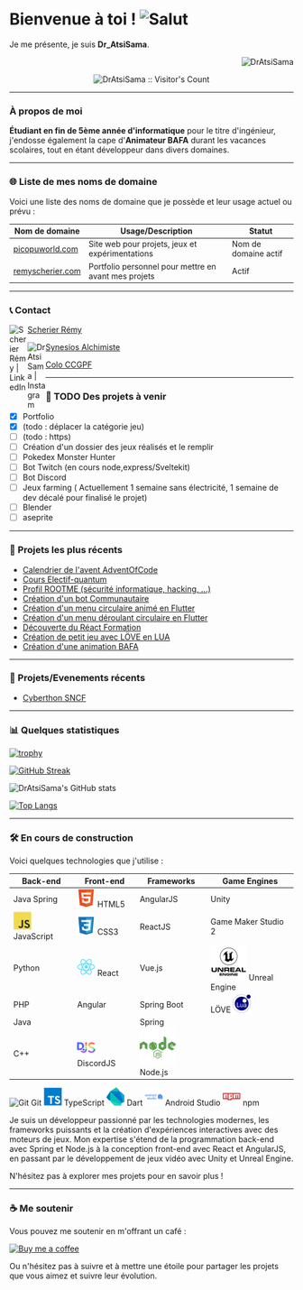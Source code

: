 # Bienvenue à toi ! <img src="https://media.giphy.com/media/hvRJCLFzcasrR4ia7z/giphy.gif" width="30px" alt="Salut">  
Je me présente, je suis **__Dr_AtsiSama__**. 
 
<p align="right"> 
  <img src="https://komarev.com/ghpvc/?username=DarekaSama&style=plastic&color=blueviolet&label=Nombre+de+visite+du+profil+:" alt="DrAtsiSama"> 
</p> 
<p align="center">
  <img src="https://profile-counter.glitch.me/{DarekaSama}/count.svg" alt="DrAtsiSama :: Visitor's Count">
</p>

---

### À propos de moi

**Étudiant en fin de 5ème année d'informatique** pour le titre d'ingénieur, j'endosse également la cape d'**Animateur BAFA** durant les vacances scolaires, tout en étant développeur dans divers domaines.

<!-- 
  Anciennes références et images (commentées) :
  - https://stackshare.io/
  - https://medium.com/
  - https://dev.to/
  - <p align="center"><img src="https://thumbs.gfycat.com/GoodnaturedFondGaur-size_restricted.gif" alt="Synthwave" height="300" width="500"></p>
  - <img align='right' src="https://media.giphy.com/media/ieyl9zmCjO4b4t6qoY/giphy.gif" width="230">
  - https://devicon.dev/
  - https://img.shields.io/badge/Discord-7289DA?style=for-the-badge&logo=discord&logoColor=white
  - https://dev.to/envoy_/150-badges-for-github-pnk
  - ![Example 3](https://raw.githubusercontent.com/DrAtsiSama/github-profile-header-generator/main/social/examples/example-3.png)
-->

---

### 🌐 Liste de mes noms de domaine

Voici une liste des noms de domaine que je possède et leur usage actuel ou prévu :

| **Nom de domaine**                                  | **Usage/Description**                               | **Statut**           |
|-----------------------------------------------------|-----------------------------------------------------|----------------------|
| [picopuworld.com](http://picopuworld.com)           | Site web pour projets, jeux et expérimentations     | Nom de domaine actif |
| [remyscherier.com](http://remyscherier.com:3000/)   | Portfolio personnel pour mettre en avant mes projets  | Actif                |

---

### 📞 Contact

<a href="https://www.linkedin.com/in/scherierremy" target="_blank">
  <img align="left" alt="Scherier Rémy | LinkedIn" width="32" src="https://cdn.jsdelivr.net/npm/simple-icons@v3/icons/linkedin.svg" />
</a> 

[Scherier Rémy](https://www.linkedin.com/in/scherierremy)

<a href="https://www.instagram.com/synesios_alchimiste/" target="_blank">
  <img align="left" alt="DrAtsiSama | Instagram" width="32" src="https://cdn.jsdelivr.net/npm/simple-icons@v3/icons/instagram.svg" />
</a>

[Synesios Alchimiste](https://www.instagram.com/synesios_alchimiste/)


[Colo CCGPF](https://recrutement-sej.ccgpfcheminots.com/front-identifier.html)

---

### 📝 TODO Des projets à venir

- [x] Portfolio
- [x] (todo : déplacer la catégorie jeu)
- [ ] (todo : https)
- [ ] Création d'un dossier des jeux réalisés et le remplir
- [ ] Pokedex Monster Hunter
- [ ] Bot Twitch (en cours node,express/Sveltekit)
- [ ] Bot Discord
- [ ] Jeux farming ( Actuellement 1 semaine sans électricité, 1 semaine de dev décalé pour finalisé le projet)
- [ ] Blender
- [ ] aseprite

---

### 🚀 Projets les plus récents

<!-- Projet:START -->
- [Calendrier de l'avent AdventOfCode](https://github.com/DrAtsiSama/AdventOfCode)
- [Cours Electif-quantum](https://github.com/DrAtsiSama/Electif-quantum)
- [Profil ROOTME (sécurité informatique, hacking, ...)](https://www.root-me.org/Dr_AtsiSama)
- [Création d'un bot Communautaire](https://github.com/DrAtsiSama/Opal_BotDiscord)
- [Création d'un menu circulaire animé en Flutter](https://github.com/DrAtsiSama/GameAndPrograming/tree/main/Flutter/AnimatedCircularMenu)
- [Création d'un menu déroulant circulaire en Flutter](https://github.com/DrAtsiSama/GameAndPrograming/tree/main/Flutter/NavBarSpinCircle)
- [Découverte du Réact Formation](https://github.com/DrAtsiSama/GameAndPrograming/tree/main/React/Cours)
- [Création de petit jeu avec LÖVE en LUA](https://github.com/DrAtsiSama/GameAndPrograming/tree/main/L%C3%96VE-LUA)
- [Création d'une animation BAFA](https://github.com/DrAtsiSama/GameAndPrograming/tree/main/EscapeGame)
<!-- Projet:END -->

---

### 🚀 Projets/Evenements récents
- [Cyberthon SNCF](https://www.twitch.tv/sncfgaming)

---

### 📊 Quelques statistiques

[![trophy](https://github-profile-trophy.vercel.app/?username=DrAtsiSama&theme=onedark)](https://github.com/ryo-ma/github-profile-trophy)

[![GitHub Streak](http://github-readme-streak-stats.herokuapp.com?user=DrAtsiSama&theme=dark&hide_border=true&date_format=j%20M%5B%20Y%5D)](https://git.io/streak-stats)

![DrAtsiSama's GitHub stats](https://github-readme-stats.vercel.app/api?username=DrAtsiSama&show_icons=true&theme=dark)

[![Top Langs](https://github-readme-stats.vercel.app/api/top-langs/?username=DrAtsiSama&layout=compact)](https://github.com/DrAtsiSama/github-readme-stats)

---

### 🛠 En cours de construction

Voici quelques technologies que j'utilise :

| **Back-end** | **Front-end** | **Frameworks** | **Game Engines** |
|--------------|---------------|----------------|--------------------|
| Java Spring  | <img src="https://raw.githubusercontent.com/devicons/devicon/master/icons/html5/html5-original.svg" alt="HTML5" width="32" height="32"/> HTML5 | AngularJS | Unity |
| <img src="https://raw.githubusercontent.com/devicons/devicon/master/icons/javascript/javascript-original.svg" alt="JavaScript" width="32" height="32"/> JavaScript | <img src="https://raw.githubusercontent.com/devicons/devicon/master/icons/css3/css3-original.svg" alt="CSS3" width="32" height="32"/> CSS3 | ReactJS | Game Maker Studio 2 |
| Python       | <img src="https://raw.githubusercontent.com/devicons/devicon/master/icons/react/react-original.svg" alt="React" width="32" height="32"/> React | Vue.js | <img src="https://github.com/devicons/devicon/blob/master/icons/unrealengine/unrealengine-original-wordmark.svg" alt="Unreal Engine" width="64" height="64"/> Unreal Engine |
| PHP          | Angular       | Spring Boot  | LÖVE <img src="https://github.com/devicons/devicon/blob/master/icons/lua/lua-plain-wordmark.svg" alt="Lua" width="32" height="32"/> |
| Java         |               | Spring       |                    |
| C++          | <img src="https://github.com/devicons/devicon/blob/master/icons/discordjs/discordjs-original.svg" alt="DiscordJS" width="32" height="32"/> DiscordJS | <img src="https://github.com/devicons/devicon/blob/master/icons/nodejs/nodejs-plain-wordmark.svg" alt="Node.js" width="64" height="64"/> Node.js |  |

<p align="left">
  <img src="https://www.vectorlogo.zone/logos/git-scm/git-scm-icon.svg" alt="Git" width="32" height="32"/> Git
  <img src="https://raw.githubusercontent.com/devicons/devicon/master/icons/typescript/typescript-original.svg" alt="TypeScript" width="32" height="32"/> TypeScript
  <img src="https://github.com/devicons/devicon/blob/master/icons/dart/dart-original.svg" alt="Dart" width="32" height="32"/> Dart
  <img src="https://github.com/devicons/devicon/blob/master/icons/androidstudio/androidstudio-plain-wordmark.svg" alt="Android Studio" width="32" height="32"/> Android Studio
  <img src="https://github.com/devicons/devicon/blob/master/icons/npm/npm-original-wordmark.svg" alt="npm" width="32" height="32"/> npm
</p>

Je suis un développeur passionné par les technologies modernes, les frameworks puissants et la création d'expériences interactives avec des moteurs de jeux. Mon expertise s'étend de la programmation back-end avec Spring et Node.js à la conception front-end avec React et AngularJS, en passant par le développement de jeux vidéo avec Unity et Unreal Engine.

N'hésitez pas à explorer mes projets pour en savoir plus !

---

### ☕ Me soutenir

Vous pouvez me soutenir en m'offrant un café :

[![Buy me a coffee](https://img.buymeacoffee.com/button-api/?text=Buy%20me%20a%20coffee&emoji=&slug=DrAtsiSama&button_colour=FFDD00&font_colour=000000&font_family=Cookie&outline_colour=000000&coffee_colour=ffffff)](https://www.buymeacoffee.com/DrAtsiSama)

Ou n'hésitez pas à suivre et à mettre une étoile pour partager les projets que vous aimez et suivre leur évolution.
